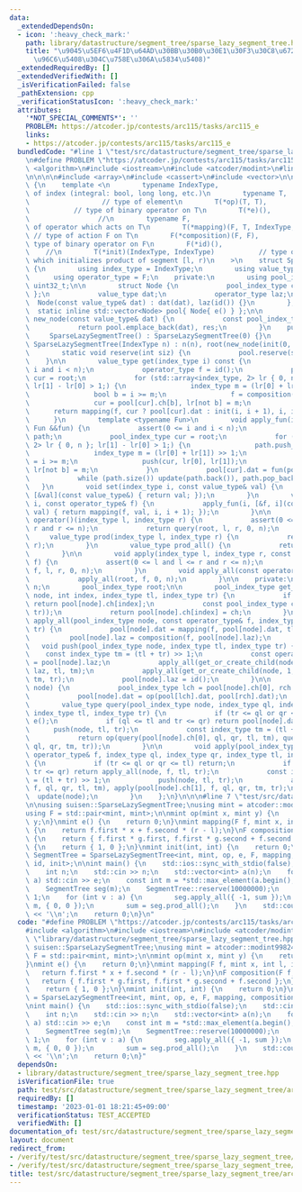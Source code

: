 ```yaml
---
data:
  _extendedDependsOn:
  - icon: ':heavy_check_mark:'
    path: library/datastructure/segment_tree/sparse_lazy_segment_tree.hpp
    title: "\u9045\u5EF6\u4F1D\u64AD\u30BB\u30B0\u30E1\u30F3\u30C8\u6728 (\u6DFB\u5B57\
      \u96C6\u5408\u304C\u758E\u306A\u5834\u5408)"
  _extendedRequiredBy: []
  _extendedVerifiedWith: []
  _isVerificationFailed: false
  _pathExtension: cpp
  _verificationStatusIcon: ':heavy_check_mark:'
  attributes:
    '*NOT_SPECIAL_COMMENTS*': ''
    PROBLEM: https://atcoder.jp/contests/arc115/tasks/arc115_e
    links:
    - https://atcoder.jp/contests/arc115/tasks/arc115_e
  bundledCode: "#line 1 \"test/src/datastructure/segment_tree/sparse_lazy_segment_tree/arc115_e.test.cpp\"\
    \n#define PROBLEM \"https://atcoder.jp/contests/arc115/tasks/arc115_e\"\n\n#include\
    \ <algorithm>\n#include <iostream>\n#include <atcoder/modint>\n#line 1 \"library/datastructure/segment_tree/sparse_lazy_segment_tree.hpp\"\
    \n\n\n\n#include <array>\n#include <cassert>\n#include <vector>\n\nnamespace suisen\
    \ {\n    template <\n        typename IndexType,                      // type\
    \ of index (integral: bool, long long, etc.)\n        typename T,            \
    \                  // type of element\n        T(*op)(T, T),                 \
    \           // type of binary operator on T\n        T(*e)(),                \
    \                 //\n        typename F,                              // type\
    \ of operator which acts on T\n        T(*mapping)(F, T, IndexType, IndexType),\
    \ // type of action F on T\n        F(*composition)(F, F),                   //\
    \ type of binary operator on F\n        F(*id)(),                            \
    \    //\n        T(*init)(IndexType, IndexType)           // type of function\
    \ which initializes product of segment [l, r)\n    >\n    struct SparseLazySegmentTree\
    \ {\n        using index_type = IndexType;\n        using value_type = T;\n  \
    \      using operator_type = F;\n    private:\n        using pool_index_type =\
    \ uint32_t;\n\n        struct Node {\n            pool_index_type ch[2]{ 0, 0\
    \ };\n            value_type dat;\n            operator_type laz;\n          \
    \  Node(const value_type& dat) : dat(dat), laz(id()) {}\n        };\n\n      \
    \  static inline std::vector<Node> pool{ Node{ e() } };\n\n        static pool_index_type\
    \ new_node(const value_type& dat) {\n            const pool_index_type res = pool.size();\n\
    \            return pool.emplace_back(dat), res;\n        }\n    public:\n   \
    \     SparseLazySegmentTree() : SparseLazySegmentTree(0) {}\n        explicit\
    \ SparseLazySegmentTree(IndexType n) : n(n), root(new_node(init(0, n))) {}\n\n\
    \        static void reserve(int siz) {\n            pool.reserve(siz);\n    \
    \    }\n\n        value_type get(index_type i) const {\n            assert(0 <=\
    \ i and i < n);\n            operator_type f = id();\n            pool_index_type\
    \ cur = root;\n            for (std::array<index_type, 2> lr { 0, n }; cur and\
    \ lr[1] - lr[0] > 1;) {\n                index_type m = (lr[0] + lr[1]) >> 1;\n\
    \                bool b = i >= m;\n                f = composition(f, pool[cur].laz);\n\
    \                cur = pool[cur].ch[b], lr[not b] = m;\n            }\n      \
    \      return mapping(f, cur ? pool[cur].dat : init(i, i + 1), i, i + 1);\n  \
    \      }\n        template <typename Fun>\n        void apply_fun(index_type i,\
    \ Fun &&fun) {\n            assert(0 <= i and i < n);\n            static std::vector<pool_index_type>\
    \ path;\n            pool_index_type cur = root;\n            for (std::array<index_type,\
    \ 2> lr { 0, n }; lr[1] - lr[0] > 1;) {\n                path.push_back(cur);\n\
    \                index_type m = (lr[0] + lr[1]) >> 1;\n                bool b\
    \ = i >= m;\n                push(cur, lr[0], lr[1]);\n                cur = pool[cur].ch[b],\
    \ lr[not b] = m;\n            }\n            pool[cur].dat = fun(pool[cur].dat);\n\
    \            while (path.size()) update(path.back()), path.pop_back();\n     \
    \   }\n        void set(index_type i, const value_type& val) {\n            apply_fun(i,\
    \ [&val](const value_type&) { return val; });\n        }\n        void apply(index_type\
    \ i, const operator_type& f) {\n            apply_fun(i, [&f, i](const value_type&\
    \ val) { return mapping(f, val, i, i + 1); });\n        }\n\n        value_type\
    \ operator()(index_type l, index_type r) {\n            assert(0 <= l and l <=\
    \ r and r <= n);\n            return query(root, l, r, 0, n);\n        }\n   \
    \     value_type prod(index_type l, index_type r) {\n            return (*this)(l,\
    \ r);\n        }\n        value_type prod_all() {\n            return pool[root].dat;\n\
    \        }\n\n        void apply(index_type l, index_type r, const operator_type&\
    \ f) {\n            assert(0 <= l and l <= r and r <= n);\n            apply(root,\
    \ f, l, r, 0, n);\n        }\n        void apply_all(const operator_type& f) {\n\
    \            apply_all(root, f, 0, n);\n        }\n\n    private:\n        index_type\
    \ n;\n        pool_index_type root;\n\n        pool_index_type get_or_create_child(pool_index_type\
    \ node, int index, index_type tl, index_type tr) {\n            if (pool[node].ch[index])\
    \ return pool[node].ch[index];\n            const pool_index_type ch = new_node(init(tl,\
    \ tr));\n            return pool[node].ch[index] = ch;\n        }\n\n        void\
    \ apply_all(pool_index_type node, const operator_type& f, index_type tl, index_type\
    \ tr) {\n            pool[node].dat = mapping(f, pool[node].dat, tl, tr);\n  \
    \          pool[node].laz = composition(f, pool[node].laz);\n        }\n     \
    \   void push(pool_index_type node, index_type tl, index_type tr) {\n        \
    \    const index_type tm = (tl + tr) >> 1;\n            const operator_type laz\
    \ = pool[node].laz;\n            apply_all(get_or_create_child(node, 0, tl, tm),\
    \ laz, tl, tm);\n            apply_all(get_or_create_child(node, 1, tm, tr), laz,\
    \ tm, tr);\n            pool[node].laz = id();\n        }\n\n        void update(pool_index_type\
    \ node) {\n            pool_index_type lch = pool[node].ch[0], rch = pool[node].ch[1];\n\
    \            pool[node].dat = op(pool[lch].dat, pool[rch].dat);\n        }\n\n\
    \        value_type query(pool_index_type node, index_type ql, index_type qr,\
    \ index_type tl, index_type tr) {\n            if (tr <= ql or qr <= tl) return\
    \ e();\n            if (ql <= tl and tr <= qr) return pool[node].dat;\n      \
    \      push(node, tl, tr);\n            const index_type tm = (tl + tr) >> 1;\n\
    \            return op(query(pool[node].ch[0], ql, qr, tl, tm), query(pool[node].ch[1],\
    \ ql, qr, tm, tr));\n        }\n\n        void apply(pool_index_type node, const\
    \ operator_type& f, index_type ql, index_type qr, index_type tl, index_type tr)\
    \ {\n            if (tr <= ql or qr <= tl) return;\n            if (ql <= tl and\
    \ tr <= qr) return apply_all(node, f, tl, tr);\n            const index_type tm\
    \ = (tl + tr) >> 1;\n            push(node, tl, tr);\n            apply(pool[node].ch[0],\
    \ f, ql, qr, tl, tm), apply(pool[node].ch[1], f, ql, qr, tm, tr);\n          \
    \  update(node);\n        }\n    };\n}\n\n\n#line 7 \"test/src/datastructure/segment_tree/sparse_lazy_segment_tree/arc115_e.test.cpp\"\
    \n\nusing suisen::SparseLazySegmentTree;\nusing mint = atcoder::modint998244353;\n\
    using F = std::pair<mint, mint>;\n\nmint op(mint x, mint y) {\n    return x +\
    \ y;\n}\nmint e() {\n    return 0;\n}\nmint mapping(F f, mint x, int l, int r)\
    \ {\n    return f.first * x + f.second * (r - l);\n}\nF composition(F f, F g)\
    \ {\n    return { f.first * g.first, f.first * g.second + f.second };\n}\nF id()\
    \ {\n    return { 1, 0 };\n}\nmint init(int, int) {\n    return 0;\n}\n\nusing\
    \ SegmentTree = SparseLazySegmentTree<int, mint, op, e, F, mapping, composition,\
    \ id, init>;\n\nint main() {\n    std::ios::sync_with_stdio(false);\n    std::cin.tie(nullptr);\n\
    \    int n;\n    std::cin >> n;\n    std::vector<int> a(n);\n    for (int &e :\
    \ a) std::cin >> e;\n    const int m = *std::max_element(a.begin(), a.end());\n\
    \    SegmentTree seg(m);\n    SegmentTree::reserve(10000000);\n    mint sum =\
    \ 1;\n    for (int v : a) {\n        seg.apply_all({ -1, sum });\n        seg.apply(v,\
    \ m, { 0, 0 });\n        sum = seg.prod_all();\n    }\n    std::cout << seg.prod_all().val()\
    \ << '\\n';\n    return 0;\n}\n"
  code: "#define PROBLEM \"https://atcoder.jp/contests/arc115/tasks/arc115_e\"\n\n\
    #include <algorithm>\n#include <iostream>\n#include <atcoder/modint>\n#include\
    \ \"library/datastructure/segment_tree/sparse_lazy_segment_tree.hpp\"\n\nusing\
    \ suisen::SparseLazySegmentTree;\nusing mint = atcoder::modint998244353;\nusing\
    \ F = std::pair<mint, mint>;\n\nmint op(mint x, mint y) {\n    return x + y;\n\
    }\nmint e() {\n    return 0;\n}\nmint mapping(F f, mint x, int l, int r) {\n \
    \   return f.first * x + f.second * (r - l);\n}\nF composition(F f, F g) {\n \
    \   return { f.first * g.first, f.first * g.second + f.second };\n}\nF id() {\n\
    \    return { 1, 0 };\n}\nmint init(int, int) {\n    return 0;\n}\n\nusing SegmentTree\
    \ = SparseLazySegmentTree<int, mint, op, e, F, mapping, composition, id, init>;\n\
    \nint main() {\n    std::ios::sync_with_stdio(false);\n    std::cin.tie(nullptr);\n\
    \    int n;\n    std::cin >> n;\n    std::vector<int> a(n);\n    for (int &e :\
    \ a) std::cin >> e;\n    const int m = *std::max_element(a.begin(), a.end());\n\
    \    SegmentTree seg(m);\n    SegmentTree::reserve(10000000);\n    mint sum =\
    \ 1;\n    for (int v : a) {\n        seg.apply_all({ -1, sum });\n        seg.apply(v,\
    \ m, { 0, 0 });\n        sum = seg.prod_all();\n    }\n    std::cout << seg.prod_all().val()\
    \ << '\\n';\n    return 0;\n}"
  dependsOn:
  - library/datastructure/segment_tree/sparse_lazy_segment_tree.hpp
  isVerificationFile: true
  path: test/src/datastructure/segment_tree/sparse_lazy_segment_tree/arc115_e.test.cpp
  requiredBy: []
  timestamp: '2023-01-01 18:21:45+09:00'
  verificationStatus: TEST_ACCEPTED
  verifiedWith: []
documentation_of: test/src/datastructure/segment_tree/sparse_lazy_segment_tree/arc115_e.test.cpp
layout: document
redirect_from:
- /verify/test/src/datastructure/segment_tree/sparse_lazy_segment_tree/arc115_e.test.cpp
- /verify/test/src/datastructure/segment_tree/sparse_lazy_segment_tree/arc115_e.test.cpp.html
title: test/src/datastructure/segment_tree/sparse_lazy_segment_tree/arc115_e.test.cpp
---
```

